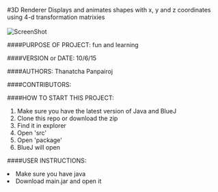 #3D Renderer
Displays and animates shapes with x, y and z coordinates using 4-d transformation matrixies
<br>
<br>
![ScreenShot](http://imgur.com/pJFMEE9.png)
<br>

####PURPOSE OF PROJECT: 
fun and learning

####VERSION or DATE: 
10/6/15

####AUTHORS: 
Thanatcha Panpairoj

####CONTRIBUTORS:

####HOW TO START THIS PROJECT: 
<ol>
<li>Make sure you have the latest version of Java and BlueJ</li>
<li>Clone this repo or download the zip</li>
<li>Find it in explorer</li>
<li>Open 'src'</li>
<li>Open 'package'</li>
<li>BlueJ will open</li>
</ol>

####USER INSTRUCTIONS: 
<li>Make sure you have java</li>
<li>Download main.jar and open it</li>

